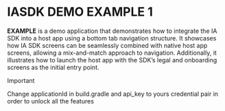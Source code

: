 # IASDK DEMO EXAMPLE 1

**EXAMPLE** is a demo application that demonstrates how to integrate the IA SDK into a host app using a bottom tab navigation structure.
It showcases how IA SDK screens can be seamlessly combined with native host app screens, allowing a mix-and-match approach to navigation.
Additionally, it illustrates how to launch the host app with the SDK’s legal and onboarding screens as the initial entry point.

> [!IMPORTANT]
> Change applicationId in build.gradle and api_key to yours credential pair in order to unlock all the features
